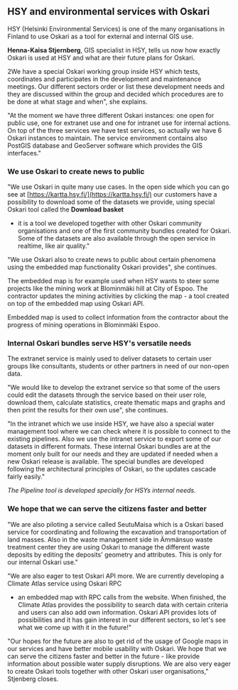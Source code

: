 ## HSY and environmental services with Oskari

HSY (Helsinki Environmental Services) is one of the many organisations in Finland to use Oskari as a tool for external and internal GIS use.

**Henna-Kaisa Stjernberg**, GIS specialist in HSY, tells us now how exactly Oskari is used at HSY and what are their future plans for Oskari.

2We have a special Oskari working group inside HSY which tests, coordinates and participates in the development and maintenance meetings. 
Our different sectors order or list these development needs and they are discussed within 
the group and decided which procedures are to be done at what stage and when", she explains.

"At the moment we have three different Oskari instances: 
one open for public use, one for extranet use and one for intranet use for internal actions. 
On top of the three services we have test services, so actually we have 6 Oskari instances to maintain. 
The service environment contains also PostGIS database and GeoServer software which provides the GIS interfaces."

### We use Oskari to create news to public
"We use Oskari in quite many use cases. In the open side which you can go see at [https://kartta.hsy.fi/](https://kartta.hsy.fi/) 
our customers have a possibility to download some of the datasets we provide, using special Oskari tool called the **Download basket** 
- it is a tool we developed together with other Oskari community organisations and one of the first community bundles created for Oskari. 
Some of the datasets are also available through the open service in realtime, like air quality."

"We use Oskari also to create news to public about certain phenomena using the embedded map functionality Oskari provides", 
she continues.

The embedded map is for example used when HSY wants to steer some projects like the mining work at Blominmäki hill at City of Espoo. 
The contractor updates the mining activities by clicking the map - a tool created on top of the embedded map using Oskari API.

Embedded map is used to collect information from the contractor about the progress of mining operations in Blominmäki Espoo. 

### Internal Oskari bundles serve HSY's versatile needs
The extranet service is mainly used to deliver datasets to certain user groups like consultants, 
students or other partners in need of our non-open data.

"We would like to develop the extranet service so that some of the users could edit the datasets through the service 
based on their user role, download them, calculate statistics, create thematic maps and graphs and then print the 
results for their own use", she continues. 

"In the intranet which we use inside HSY, we have also a special water management tool where we can check 
where it is possible to connect to the existing pipelines. 
Also we use the intranet service to export some of our datasets in different formats. 
These internal Oskari bundles are at the moment only built for our needs and they are updated if needed when 
a new Oskari release is available. The special bundles are developed following the architectural principles of Oskari, 
so the updates cascade fairly easily."

*The Pipeline tool is developed specially for HSYs internal needs.*

### We hope that we can serve the citizens faster and better
"We are also piloting a service called SeutuMaisa which is a Oskari based service for coordinating and 
following the excavation and transportation of land masses. Also in the waste management side in 
Ämmänsuo waste treatment center they are using Oskari to manage the different waste deposits by 
editing the deposits' geometry and attributes. This is only for our internal Oskari use."

"We are also eager to test Oskari API more. We are currently developing a Climate Atlas service using Oskari RPC
- an embedded map with RPC calls from the website. When finished, the Climate Atlas provides the possibility to search data 
with certain criteria and users can also add own information. 
Oskari API provides lots of possibilities and it has gain interest in our different sectors, 
so let's see what we come up with it in the future!"

"Our hopes for the future are also to get rid of the usage of Google maps in our services and have better mobile usability with Oskari. 
We hope that we can serve the citizens faster and better in the future - like provide information about possible water 
supply disruptions. We are also very eager to create Oskari tools together with other Oskari user organisations," Stjenberg closes. 
